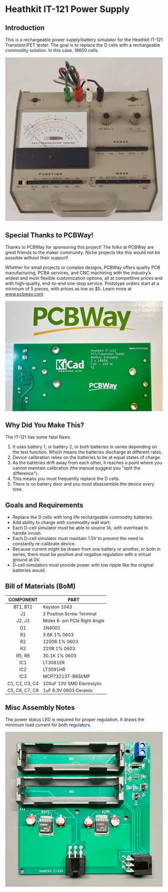 # Heathkit IT-121 Power Supply

## Introduction
This is a rechargeable power supply/battery simulator for the Heathkit IT-121 Transistor/FET tester. The goal is to replace the D cells with a rechargeable commodity solution. In this case, 18650 cells.

<picture>
  <img alt="Heathkit IT-121" src="https://github.com/chadr/Heathkit-IT-121-Power-Supply/blob/main/IMAGES/IT-121.jpg">
</picture>

## Special Thanks to PCBWay!
Thanks to PCBWay for sponsoring this project! The folks at PCBWay are great friends to the maker community. Niche projects like this would not be possible without their support!

Whether for small projects or complex designs, PCBWay offers quality PCB manufacturing, PCBA services, and CNC machining with the industry’s widest and most flexible customization options, all at competitive prices and with high-quality, end-to-end one-stop service. Prototype orders start at a minimum of 5 pieces, with prices as low as $5. Learn more at www.pcbway.com

<picture>
<img alt="PCBWay IT-121 PCB" src="https://github.com/chadr/Heathkit-IT-121-Power-Supply/blob/main/IMAGES/PCB1.jpg">
</picture>

## Why Did You Make This?
The IT-121 has some fatal flaws.
1. It uses battery 1, or battery 2, or both batteries in series depending on the test function. Which means the batteries discharge at different rates.
2. Device calibration relies on the batteries to be at equal states of charge.
3. As the batteries drift away from each other, it reaches a point where you cannot maintain calibration (the manual suggest you "split the difference").
4. This means you must frequently replace the D cells.
5. There is no battery door and you must disassemble the device every time.

## Goals and Requirements
* Replace the D cells with long life rechargeable commodity batteries.
* Add ability to charge with commodity wall wart.
* Each D-cell simulator must be able to source 1A, with overhead to handle inrush.
* Each D-cell simulator must maintain 1.5V to prevent the need to constantly re-calibrate device.
* Because current might be drawn from one battery or another, or both in series, there must be positive and negative regulation with a virtual ground at 0V.
* D-cell simulators must provide power with low ripple like the original batteries would.

## Bill of Materials (BoM)
|  **COMPONENT** | **PART**                     |
|:--------------:|------------------------------|
| BT1, BT2       | Keyston 1043                 |
| J1             | 2 Position Screw Terminal    |
| J2, J3         | Molex 6-pin PCIe Right Angle |
| D1             | 1N4001                       |
| R1             | 5.6K 1% 0603                 |
| R2             | 1200R 1% 0603                |
| R3             | 220R 1% 0603                 |
| R5, R6         | 30.1K 1% 0603                |
| IC1            | LT3081ER                     |
| IC2            | LT3091HR                     |
| IC3            | MCP73213T-B6SI/MF            |
| C1, C2, C3, C4 | 100uF 10V SMD Electrolytic   |
| C5, C6, C7, C8 | 1uF 6.3V 0603 Ceramic        |

## Misc Assembly Notes
The power status LED is required for proper regulation. It draws the minimum load current for both regulators.

<img alt="PCBWay IT-121 PCB" src="https://github.com/chadr/Heathkit-IT-121-Power-Supply/blob/main/IMAGES/ASSEMBLED.jpg">
